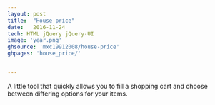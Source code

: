 ```yaml
---
layout: post
title:  "House price"
date:   2016-11-24
tech: HTML jQuery jQuery-UI
image: 'year.png'
ghsource: 'mxc19912008/house-price'
ghpages: 'house_price/'


---
```

A little tool that quickly allows you to fill a shopping cart and choose between differing options for your items.
